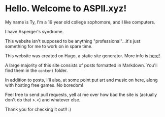 # Hello. Welcome to ASPII.xyz!

My name is Ty, I'm a 19 year old college sophomore, and I like computers.

I have Asperger's syndrome.

This website isn't supposed to be anything "professional"...it's just something for me to work on in spare time.

This website was created on Hugo, a static site generator. More info is [here!](https://gohugo.io/)

A large majority of this site consists of posts formatted in Markdown. You'll find them in the `content` folder.

In addition to posts, I'll also, at some point put art and music on here, along with hosting free games. No boredom!

Feel free to send pull requests, yell at me over how bad the site is (actually don't do that >.<) and whatever else.

Thank you for checking it out!! :)
